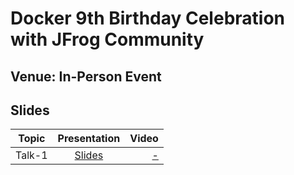 # Docker 9th Birthday Celebration with JFrog Community


## Venue: In-Person Event

## Slides


| Topic        | Presentation          | Video  |
| ------------- |:-------------:| -----:|
| Talk-1| [Slides](link) | [ - ]() |
